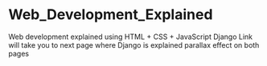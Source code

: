 # Web_Development_Explained
Web development explained using HTML + CSS + JavaScript
Django Link will take you to next page where Django is explained
parallax effect on both pages
